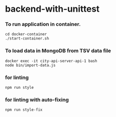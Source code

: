 # backend-with-unittest

### To run application in container.
```
cd docker-container
./start-container.sh

```


### To load data in MongoDB from TSV data file
```
docker exec -it city-api-server-api-1 bash
node bin/import-data.js
```

### for linting 
```
npm run style
```

### for linting with auto-fixing
```
npm run style-fix
```
